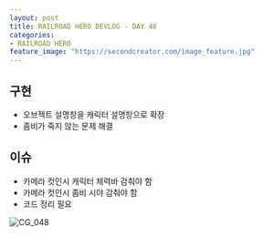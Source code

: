```yaml
---
layout: post
title: RAILROAD HERO DEVLOG - DAY 48
categories:
- RAILROAD HERO
feature_image: "https://secondcreator.com/image_feature.jpg"
---
```


## 구현
- 오브젝트 설명창을 캐릭터 설명창으로 확장
- 좀비가 죽지 않는 문제 해결

## 이슈
- 카메라 컷인시 캐릭터 체력바 감춰야 함
- 카메라 컷인시 좀비 시야 감춰야 함
- 코드 정리 필요

![CG_048](https://secondcreator.com/blog/imgs/CG_048.PNG)
